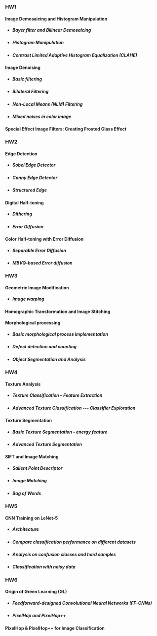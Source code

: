 ### HW1

#### Image Demosaicing and Histogram Manipulation

- ##### Bayer filter and Bilinear Demosaicing

- ##### Histogram Manipulation

- ##### Contrast Limited Adaptive Histogram Equalization (CLAHE)

#### Image Denoising

- ##### Basic filtering

- ##### Bilateral Filtering

- ##### Non-Local Means (NLM) Filtering

- ##### Mixed noises in color image

#### Special Effect Image Filters: Creating Frosted Glass Effect



### HW2

#### Edge Detection

- ##### Sobel Edge Detector

- ##### Canny Edge Detector

- ##### Structured Edge

#### Digital Half-toning

- ##### Dithering

- ##### Error Diffusion

#### Color Half-toning with Error Diffusion

- ##### Separable Error Diffusion

- ##### MBVQ-based Error diffusion



### HW3

#### Geometric Image Modification

- ##### Image warping

#### Homographic Transformation and Image Stitching

#### Morphological processing

- ##### Basic morphological process implementation

- ##### Defect detection and counting

- ##### Object Segmentation and Analysis



### HW4

#### Texture Analysis

- ##### Texture Classification – Feature Extraction

- ##### Advanced Texture Classification --- Classifier Exploration

#### Texture Segmentation

- ##### Basic Texture Segmentation - energy feature

- ##### Advanced Texture Segmentation

#### SIFT and Image Matching

- ##### Salient Point Descriptor

- ##### Image Matching

- ##### Bag of Words



### HW5

#### CNN Training on LeNet-5

- ##### Architecture

- ##### Compare classification performance on different datasets

- ##### Analysis on confusion classes and hard samples

- ##### Classification with noisy data



### HW6

#### Origin of Green Learning (GL)

- ##### Feedforward-designed Convolutional Neural Networks (FF-CNNs)

- ##### PixelHop and PixelHop++

#### PixelHop & PixelHop++ for Image Classification